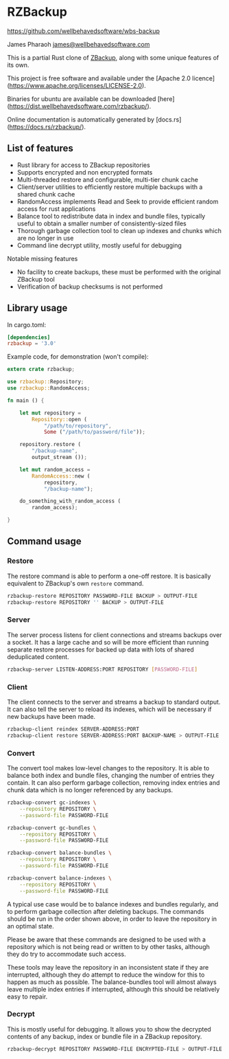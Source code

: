 # RZBackup

https://github.com/wellbehavedsoftware/wbs-backup

James Pharaoh <james@wellbehavedsoftware.com>

This is a partial Rust clone of [ZBackup](http://zbackup.org/), along with some
unique features of its own.

This project is free software and available under the [Apache 2.0 licence]
(https://www.apache.org/licenses/LICENSE-2.0).

Binaries for ubuntu are available can be downloaded [here]
(https://dist.wellbehavedsoftware.com/rzbackup/).

Online documentation is automatically generated by [docs.rs]
(https://docs.rs/rzbackup/).

## List of features

* Rust library for access to ZBackup repositories
* Supports encrypted and non encrypted formats
* Multi-threaded restore and configurable, multi-tier chunk cache
* Client/server utilities to efficiently restore multiple backups with a shared
  chunk cache
* RandomAccess implements Read and Seek to provide efficient random access for
  rust applications
* Balance tool to redistribute data in index and bundle files, typically useful
  to obtain a smaller number of consistently-sized files
* Thorough garbage collection tool to clean up indexes and chunks which are no
  longer in use
* Command line decrypt utility, mostly useful for debugging

Notable missing features

* No facility to create backups, these must be performed with the original
  ZBackup tool
* Verification of backup checksums is not performed

## Library usage

In cargo.toml:

```toml
[dependencies]
rzbackup = '3.0'
```

Example code, for demonstration (won't compile):

```rust
extern crate rzbackup;

use rzbackup::Repository;
use rzbackup::RandomAccess;

fn main () {

	let mut repository =
		Repository::open (
			"/path/to/repository",
			Some ("/path/to/password/file"));

	repository.restore (
		"/backup-name",
		output_stream ());

	let mut random_access =
		RandomAccess::new (
			repository,
			"/backup-name");

	do_something_with_random_access (
		random_access);

}
```

## Command usage

### Restore

The restore command is able to perform a one-off restore. It is basically
equivalent to ZBackup's own `restore` command.

```sh
rzbackup-restore REPOSITORY PASSWORD-FILE BACKUP > OUTPUT-FILE
rzbackup-restore REPOSITORY '' BACKUP > OUTPUT-FILE
```

### Server

The server process listens for client connections and streams backups over a
socket. It has a large cache and so will be more efficient than running separate
restore processes for backed up data with lots of shared deduplicated content.

```sh
rzbackup-server LISTEN-ADDRESS:PORT REPOSITORY [PASSWORD-FILE]
```

### Client

The client connects to the server and streams a backup to standard output. It
can also tell the server to reload its indexes, which will be necessary if new
backups have been made.

```sh
rzbackup-client reindex SERVER-ADDRESS:PORT
rzbackup-client restore SERVER-ADDRESS:PORT BACKUP-NAME > OUTPUT-FILE
```

### Convert

The convert tool makes low-level changes to the repository. It is able to
balance both index and bundle files, changing the number of entries they
contain. It can also perform garbage collection, removing index entries and
chunk data which is no longer referenced by any backups.

```sh
rzbackup-convert gc-indexes \
    --repository REPOSITORY \
    --password-file PASSWORD-FILE

rzbackup-convert gc-bundles \
    --repository REPOSITORY \
    --password-file PASSWORD-FILE

rzbackup-convert balance-bundles \
    --repository REPOSITORY \
    --password-file PASSWORD-FILE

rzbackup-convert balance-indexes \
    --repository REPOSITORY \
    --password-file PASSWORD-FILE
```

A typical use case would be to balance indexes and bundles regularly, and to
perform garbage collection after deleting backups. The commands should be run in
the order shown above, in order to leave the repository in an optimal state.

Please be aware that these commands are designed to be used with a repository
which is not being read or written to by other tasks, although they do try to
accommodate such access.

These tools may leave the repository in an inconsistent state if they are
interrupted, although they do attempt to reduce the window for this to happen as
much as possible. The balance-bundles tool will almost always leave multiple
index entries if interrupted, although this should be relatively easy to repair.

### Decrypt

This is mostly useful for debugging. It allows you to show the decrypted
contents of any backup, index or bundle file in a ZBackup repository.

```sh
rzbackup-decrypt REPOSITORY PASSWORD-FILE ENCRYPTED-FILE > OUTPUT-FILE
```
